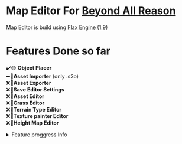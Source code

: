 # Map Editor For [Beyond All Reason](https://www.beyondallreason.info)<br>
Map Editor is build using [Flax Engine (1.9)](https://flaxengine.com)

# Features Done so far
✔️🟡 **Object Placer**<br>
➖🔴**Asset Importer**  (only .s3o)<br>
❌🔴**Asset Exporter**<br>
❌🔴**Save Editor Settings**<br>
❌🔴**Asset Editor**<br>
❌🔴**Grass Editor**<br>
❌🔴**Terrain Type Editor**<br>
❌🔴**Texture painter Editor**<br>
❌🔴**Height Map Editor**<br>

<details>
<summary>Feature proggress Info</summary>
🔴 - no one is working on it <br>
🟠 - work on a feature has started <br>
🟡 - added to editor but is in testing <br>
🟢 - ready <br>
🔵 - stabile no bugs <br>
❌ - not iplemented <br>
➖ - some of it is implemeted <br>
✔️ - done and usable <br>
</details>
